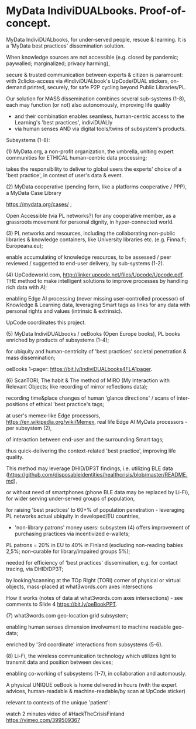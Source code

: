 # MyData IndiviDUALbooks. Proof-of-concept.
MyData IndiviDUALbooks, for under-served people, rescue &amp; learning. It is a 'MyData best practices' dissemination solution.

When knowledge sources are not accessible (e.g. closed by pandemic; paywalled; marginalized; privacy harming),

secure &amp; trusted communication between experts &amp; citizen is paramount: 
with 2clicks-access via #IndiviDUALbook's UpCode/DUAL stickers, on-demand printed, securely, for safe P2P cycling beyond Public Libraries/PL.

Our solution for MASS dissemination combines several sub-systems (1-8), each may function (or not) also autonomously, 
improving life quality
- and their combination enables seamless, human-centric access to the Learning's 'best practices', indiviDUALly 
- via human senses AND via digital tools/twins of subsystem's products.

Subsystems (1-8):

(1) MyData.org, a non-profit organization, the umbrella, uniting expert communities for ETHICAL human-centric data processing;

takes the responsibility to deliver to global users the experts' choice of a 'best practice', in context of user's data & event.

(2) MyData cooperative (pending form, like a platforms cooperative / PPP), a MyData Case Library

https://mydata.org/cases/ ;

Open Accessible (via PL networks?) for any cooperative member, as a grassroots movement for personal dignity, in hyper-connected world.

(3) PL networks and resources, including the collaborating non-public libraries & knowledge containers, like University libraries etc. (e.g. Finna.fi; Europeana.eu);

enable accumulating of knowledge resources, to be assessed / peer reviewed / suggested to end-user delivery, by sub-systems (1-2).

(4) UpCodeworld.com, http://linker.upcode.net/files/Upcode/Upcode.pdf, THE method to make intelligent solutions to improve processes by handling rich data with AI;

enabling Edge AI processing (never missing user-controlled processor) of Knowledge & Learning data, 
leveraging Smart tags as links for any data with personal rights and values (intrinsic & extrinsic). 

UpCode coordinates this project.

(5) MyData IndiviDUALbooks / oeBooks (Open Europe books), PL books enriched by products of subsystems (1-4);

for ubiquity and human-centricity of 'best practices' societal penetration & mass dissemination;

oeBooks 1-pager: https://bit.ly/IndiviDUALbooks4FLA1pager.

(6) ScanTORI, The habit & The method of MIRO (My Interaction with Relevant Objects; like recording of mirror reflections data);

recording time&place changes of human 'glance directions' / scans of inter-positions of ethical 'best practice's tags;

at user's memex-like Edge processors, https://en.wikipedia.org/wiki/Memex, real life Edge AI MyData processors - per subsystem (2),

of interaction between end-user and the surrounding Smart tags;

thus quick-delivering the context-related 'best practice', improving life quality. 

This method may leverage DHID/DP3T findings, i.e. utilizing BLE data (https://github.com/disposableidentities/healthcrisis/blob/master/README.md),

or without need of smartphones (phone BLE data may be replaced by Li-Fi), for wider serving under-served groups of population, 

for raising 'best practices' to 60+% of population penetration - leveraging PL networks actual ubiquity in developed/EU countries, 

+ 'non-library patrons' money users: subsystem (4) offers improvement of purchasing practices via incentivized e-wallets;

PL patrons = 20% in EU to 40% in Finland (excluding non-reading babies 2,5%; non-curable for library/impaired groups 5%);

needed for efficiency of 'best practices' dissemination, e.g. for contact tracing, via DHID/DP3T;

by looking/scanning at the TOp RIght (TORI) corner of physical or virtual objects, mass-placed at what3words.com axes intersections

How it works (notes of data at what3words.com axes intersections) - see comments to Slide 4 https://bit.ly/oeBookPPT.

(7) what3words.com geo-location grid subsystem;

enabling human senses dimension involvement to machine readable geo-data;

enriched by '3rd coordinate' interactions from subsystems (5-6).

(8) Li-Fi, the wireless communication technology which utilizes light to transmit data and position between devices;

enabling co-working of subsystems (1-7), in collaboration and automously.


A physical UNIQUE oeBook is home delivered in hours (with the expert advices, human-readable & machine-readable/by scan at UpCode sticker)

relevant to contexts of the unique 'patient':

watch 2 minutes video of #HackTheCrisisFinland https://vimeo.com/399509367
